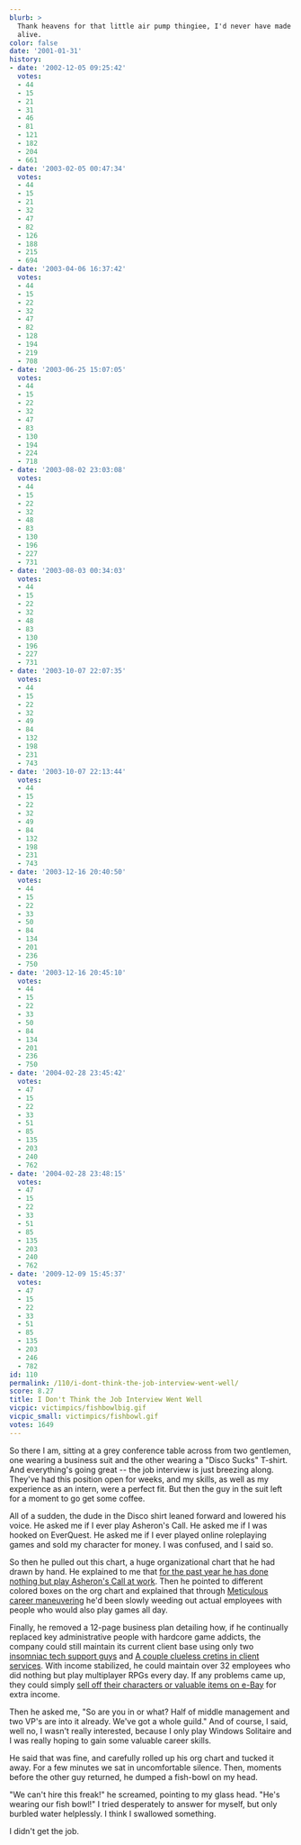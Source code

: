 ```yaml
---
blurb: >
  Thank heavens for that little air pump thingiee, I'd never have made it out of there
  alive.
color: false
date: '2001-01-31'
history:
- date: '2002-12-05 09:25:42'
  votes:
  - 44
  - 15
  - 21
  - 31
  - 46
  - 81
  - 121
  - 182
  - 204
  - 661
- date: '2003-02-05 00:47:34'
  votes:
  - 44
  - 15
  - 21
  - 32
  - 47
  - 82
  - 126
  - 188
  - 215
  - 694
- date: '2003-04-06 16:37:42'
  votes:
  - 44
  - 15
  - 22
  - 32
  - 47
  - 82
  - 128
  - 194
  - 219
  - 708
- date: '2003-06-25 15:07:05'
  votes:
  - 44
  - 15
  - 22
  - 32
  - 47
  - 83
  - 130
  - 194
  - 224
  - 718
- date: '2003-08-02 23:03:08'
  votes:
  - 44
  - 15
  - 22
  - 32
  - 48
  - 83
  - 130
  - 196
  - 227
  - 731
- date: '2003-08-03 00:34:03'
  votes:
  - 44
  - 15
  - 22
  - 32
  - 48
  - 83
  - 130
  - 196
  - 227
  - 731
- date: '2003-10-07 22:07:35'
  votes:
  - 44
  - 15
  - 22
  - 32
  - 49
  - 84
  - 132
  - 198
  - 231
  - 743
- date: '2003-10-07 22:13:44'
  votes:
  - 44
  - 15
  - 22
  - 32
  - 49
  - 84
  - 132
  - 198
  - 231
  - 743
- date: '2003-12-16 20:40:50'
  votes:
  - 44
  - 15
  - 22
  - 33
  - 50
  - 84
  - 134
  - 201
  - 236
  - 750
- date: '2003-12-16 20:45:10'
  votes:
  - 44
  - 15
  - 22
  - 33
  - 50
  - 84
  - 134
  - 201
  - 236
  - 750
- date: '2004-02-28 23:45:42'
  votes:
  - 47
  - 15
  - 22
  - 33
  - 51
  - 85
  - 135
  - 203
  - 240
  - 762
- date: '2004-02-28 23:48:15'
  votes:
  - 47
  - 15
  - 22
  - 33
  - 51
  - 85
  - 135
  - 203
  - 240
  - 762
- date: '2009-12-09 15:45:37'
  votes:
  - 47
  - 15
  - 22
  - 33
  - 51
  - 85
  - 135
  - 203
  - 246
  - 782
id: 110
permalink: /110/i-dont-think-the-job-interview-went-well/
score: 8.27
title: I Don't Think the Job Interview Went Well
vicpic: victimpics/fishbowlbig.gif
vicpic_small: victimpics/fishbowl.gif
votes: 1649
---
```


So there I am, sitting at a grey conference table across from two
gentlemen, one wearing a business suit and the other wearing a "Disco
Sucks" T-shirt. And everything's going great -- the job interview is
just breezing along. They've had this position open for weeks, and my
skills, as well as my experience as an intern, were a perfect fit. But
then the guy in the suit left for a moment to go get some coffee.

All of a sudden, the dude in the Disco shirt leaned forward and lowered
his voice. He asked me if I ever play Asheron's Call. He asked me if I
was hooked on EverQuest. He asked me if I ever played online roleplaying
games and sold my character for money. I was confused, and I said so.

So then he pulled out this chart, a huge organizational chart that he
had drawn by hand. He explained to me that [for the past year he has
done nothing but play Asheron's Call at work](@/victim/23.md). Then
he pointed to different colored boxes on the org chart and explained
that through [Meticulous career maneuvering](@/victim/41.md) he'd
been slowly weeding out actual employees with people who would also play
games all day.

Finally, he removed a 12-page business plan detailing how, if he
continually replaced key administrative people with hardcore game
addicts, the company could still maintain its current client base using
only two [insomniac tech support guys](@/victim/46.md) and [A couple
clueless cretins in client services](@/victim/79.md). With income
stabilized, he could maintain over 32 employees who did nothing but play
multiplayer RPGs every day. If any problems came up, they could simply
[sell off their characters or valuable items on
e-Bay](@/victim/54.md) for extra income.

Then he asked me, "So are you in or what? Half of middle management and
two VP's are into it already. We've got a whole guild." And of course, I
said, well no, I wasn't really interested, because I only play Windows
Solitaire and I was really hoping to gain some valuable career skills.

He said that was fine, and carefully rolled up his org chart and tucked
it away. For a few minutes we sat in uncomfortable silence. Then,
moments before the other guy returned, he dumped a fish-bowl on my head.

"We can't hire this freak!" he screamed, pointing to my glass head.
"He's wearing our fish bowl!" I tried desperately to answer for myself,
but only burbled water helplessly. I think I swallowed something.

I didn't get the job.